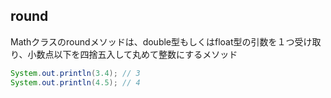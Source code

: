 ## round

Mathクラスのroundメソッドは、double型もしくはfloat型の引数を１つ受け取り、小数点以下を四捨五入して丸めて整数にするメソッド

```Java
System.out.println(3.4); // 3
System.out.println(4.5); // 4
```
